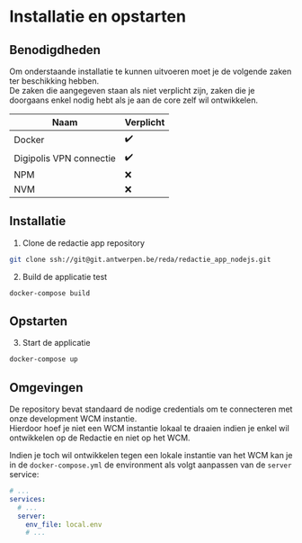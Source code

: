 # Installatie en opstarten

## Benodigdheden

Om onderstaande installatie te kunnen uitvoeren moet je de volgende zaken ter beschikking hebben.\
De zaken die aangegeven staan als niet verplicht zijn, zaken die je doorgaans enkel nodig hebt als je aan de core zelf wil ontwikkelen.

| Naam                    | Verplicht          |
|-------------------------|--------------------|
| Docker                  | :heavy_check_mark: |
| Digipolis VPN connectie | :heavy_check_mark: |
| NPM                     | :x:                |
| NVM                     | :x:                |

## Installatie

1. Clone de redactie app repository
```bash
git clone ssh://git@git.antwerpen.be/reda/redactie_app_nodejs.git
```

2. Build de applicatie test
```bash
docker-compose build
```

## Opstarten

3. Start de applicatie
```bash
docker-compose up
```

## Omgevingen
De repository bevat standaard de nodige credentials om te connecteren met onze development WCM instantie.\
Hierdoor hoef je niet een WCM instantie lokaal te draaien indien je enkel wil ontwikkelen op de Redactie en niet op het WCM.

Indien je toch wil ontwikkelen tegen een lokale instantie van het WCM kan je in de `docker-compose.yml` de environment als volgt aanpassen van de `server` service:

```yaml
# ...
services:
  # ...
  server:
    env_file: local.env
    # ...
```